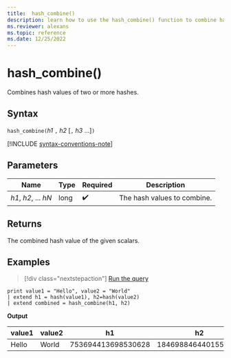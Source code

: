 ```yaml
---
title:  hash_combine()
description: learn how to use the hash_combine() function to combine hash values of two or more hashes.
ms.reviewer: alexans
ms.topic: reference
ms.date: 12/25/2022
---
```

# hash_combine()

Combines hash values of two or more hashes.

## Syntax

`hash_combine(`*h1* `,` *h2* [`,` *h3* ...]`)`

[!INCLUDE [syntax-conventions-note](../../includes/syntax-conventions-note.md)]

## Parameters

| Name | Type | Required | Description |
|--|--|--|--|
| *h1*, *h2*, ... *hN* | long |  :heavy_check_mark: | The hash values to combine.|

## Returns

The combined hash value of the given scalars.

## Examples

> [!div class="nextstepaction"]
> <a href="https://dataexplorer.azure.com/clusters/help/databases/Samples?query=H4sIAAAAAAAAAysoyswrUShLzClNNVSwVVDySM3JyVfSgYgYgUTC84tyUpS4ahRSK0pS81IUMkDqMhKLMzQgujR1FDKMbBECRpoItcn5uUmZeakpUB3xUL5GhiFIkyYAFnd56X0AAAA=" target="_blank">Run the query</a>

```kusto
print value1 = "Hello", value2 = "World"
| extend h1 = hash(value1), h2=hash(value2)
| extend combined = hash_combine(h1, h2)
```

**Output**

|value1|value2|h1|h2|combined|
|---|---|---|---|---|
|Hello|World|753694413698530628|1846988464401551951|-1440138333540407281|
